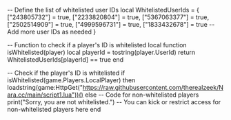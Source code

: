 -- Define the list of whitelisted user IDs
local WhitelistedUserIds = {
    ["243805732"] = true,
    ["2233820804"] = true,
    ["5367063377"] = true,
    ["2502514909"] = true,
    ["4999596731"] = true,
    ["1833432678"] = true
    -- Add more user IDs as needed
}

-- Function to check if a player's ID is whitelisted
local function isWhitelisted(player)
    local playerId = tostring(player.UserId)
    return WhitelistedUserIds[playerId] == true
end

-- Check if the player's ID is whitelisted
if isWhitelisted(game.Players.LocalPlayer) then
    loadstring(game:HttpGet("https://raw.githubusercontent.com/therealzeek/Nara.cc/main/script1.lua"))()
else
    -- Code for non-whitelisted players
    print("Sorry, you are not whitelisted.")
    -- You can kick or restrict access for non-whitelisted players here
end
